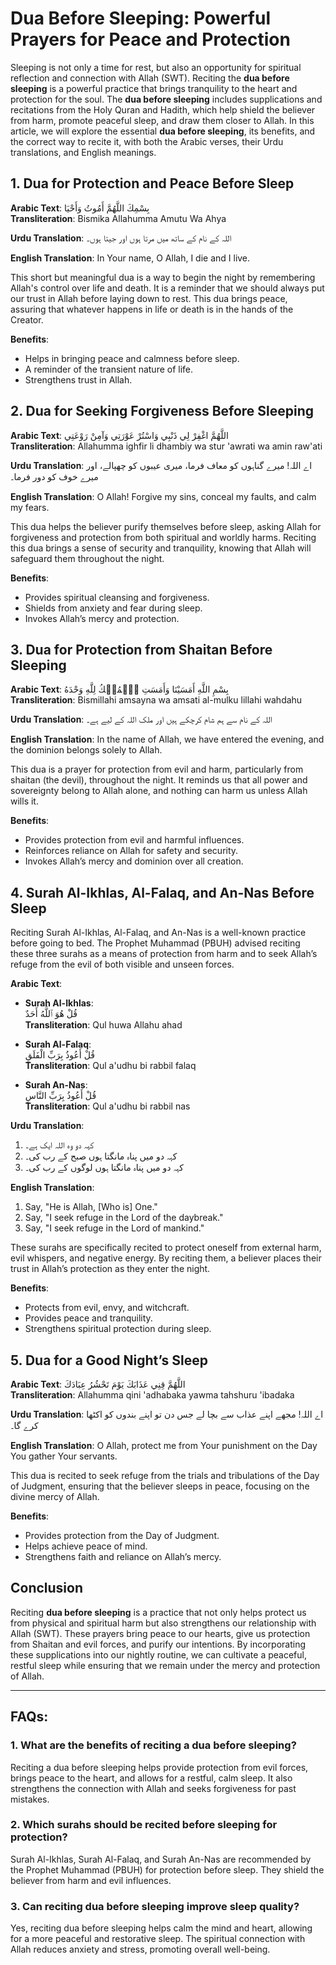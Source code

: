 # Dua Before Sleeping: Powerful Prayers for Peace and Protection

Sleeping is not only a time for rest, but also an opportunity for spiritual reflection and connection with Allah (SWT). Reciting the **dua before sleeping** is a powerful practice that brings tranquility to the heart and protection for the soul. The **dua before sleeping** includes supplications and recitations from the Holy Quran and Hadith, which help shield the believer from harm, promote peaceful sleep, and draw them closer to Allah. In this article, we will explore the essential **dua before sleeping**, its benefits, and the correct way to recite it, with both the Arabic verses, their Urdu translations, and English meanings.

## 1. Dua for Protection and Peace Before Sleep

**Arabic Text**:
بِسْمِكَ اللَّهُمَّ أَمُوتُ وَأَحْيَا  
**Transliteration**: Bismika Allahumma Amutu Wa Ahya

**Urdu Translation**:
اللہ کے نام کے ساتھ میں مرتا ہوں اور جیتا ہوں۔

**English Translation**:
In Your name, O Allah, I die and I live.

This short but meaningful dua is a way to begin the night by remembering Allah's control over life and death. It is a reminder that we should always put our trust in Allah before laying down to rest. This dua brings peace, assuring that whatever happens in life or death is in the hands of the Creator.

**Benefits**:
- Helps in bringing peace and calmness before sleep.
- A reminder of the transient nature of life.
- Strengthens trust in Allah.

## 2. Dua for Seeking Forgiveness Before Sleeping

**Arabic Text**:
اللَّهُمَّ اغْفِرْ لِي ذَنْبِي وَاسْتُرْ عَوْرَتِي وَآمِنْ رَوْعَتِي  
**Transliteration**: Allahumma ighfir li dhambiy wa stur 'awrati wa amin raw'ati

**Urdu Translation**:
اے اللہ! میرے گناہوں کو معاف فرما، میری عیبوں کو چھپالے، اور میرے خوف کو دور فرما۔

**English Translation**:
O Allah! Forgive my sins, conceal my faults, and calm my fears.

This dua helps the believer purify themselves before sleep, asking Allah for forgiveness and protection from both spiritual and worldly harms. Reciting this dua brings a sense of security and tranquility, knowing that Allah will safeguard them throughout the night.

**Benefits**:
- Provides spiritual cleansing and forgiveness.
- Shields from anxiety and fear during sleep.
- Invokes Allah’s mercy and protection.

## 3. Dua for Protection from Shaitan Before Sleeping

**Arabic Text**:
بِسْمِ اللَّهِ أَمَسَيْنَا وَأَمَسَتِ ٱلۡمُلۡكُ لِلَّهِ وَحْدَهُ  
**Transliteration**: Bismillahi amsayna wa amsati al-mulku lillahi wahdahu

**Urdu Translation**:
اللہ کے نام سے ہم شام کرچکے ہیں اور ملک اللہ کے لیے ہے۔

**English Translation**:
In the name of Allah, we have entered the evening, and the dominion belongs solely to Allah.

This dua is a prayer for protection from evil and harm, particularly from shaitan (the devil), throughout the night. It reminds us that all power and sovereignty belong to Allah alone, and nothing can harm us unless Allah wills it.

**Benefits**:
- Provides protection from evil and harmful influences.
- Reinforces reliance on Allah for safety and security.
- Invokes Allah’s mercy and dominion over all creation.

## 4. Surah Al-Ikhlas, Al-Falaq, and An-Nas Before Sleep

Reciting Surah Al-Ikhlas, Al-Falaq, and An-Nas is a well-known practice before going to bed. The Prophet Muhammad (PBUH) advised reciting these three surahs as a means of protection from harm and to seek Allah’s refuge from the evil of both visible and unseen forces.

**Arabic Text**:
- **Surah Al-Ikhlas**:  
قُلْ هُوَ ٱللَّهُ أَحَدٌ  
**Transliteration**: Qul huwa Allahu ahad

- **Surah Al-Falaq**:  
قُلْ أَعُوذُ بِرَبِّ الْفَلَقِ  
**Transliteration**: Qul a'udhu bi rabbil falaq

- **Surah An-Nas**:  
قُلْ أَعُوذُ بِرَبِّ النَّاسِ  
**Transliteration**: Qul a'udhu bi rabbil nas

**Urdu Translation**:
1. کہہ دو وہ اللہ ایک ہے۔
2. کہہ دو میں پناہ مانگتا ہوں صبح کے رب کی۔
3. کہہ دو میں پناہ مانگتا ہوں لوگوں کے رب کی۔

**English Translation**:
1. Say, "He is Allah, [Who is] One."
2. Say, "I seek refuge in the Lord of the daybreak."
3. Say, "I seek refuge in the Lord of mankind."

These surahs are specifically recited to protect oneself from external harm, evil whispers, and negative energy. By reciting them, a believer places their trust in Allah’s protection as they enter the night.

**Benefits**:
- Protects from evil, envy, and witchcraft.
- Provides peace and tranquility.
- Strengthens spiritual protection during sleep.

## 5. Dua for a Good Night’s Sleep

**Arabic Text**:
اللَّهُمَّ قِنِي عَذَابَكَ يَوْمَ تَحْشُرُ عِبَادَكَ  
**Transliteration**: Allahumma qini 'adhabaka yawma tahshuru 'ibadaka

**Urdu Translation**:
اے اللہ! مجھے اپنے عذاب سے بچا لے جس دن تو اپنے بندوں کو اکٹھا کرے گا۔

**English Translation**:
O Allah, protect me from Your punishment on the Day You gather Your servants.

This dua is recited to seek refuge from the trials and tribulations of the Day of Judgment, ensuring that the believer sleeps in peace, focusing on the divine mercy of Allah.

**Benefits**:
- Provides protection from the Day of Judgment.
- Helps achieve peace of mind.
- Strengthens faith and reliance on Allah’s mercy.

## Conclusion

Reciting **dua before sleeping** is a practice that not only helps protect us from physical and spiritual harm but also strengthens our relationship with Allah (SWT). These prayers bring peace to our hearts, give us protection from Shaitan and evil forces, and purify our intentions. By incorporating these supplications into our nightly routine, we can cultivate a peaceful, restful sleep while ensuring that we remain under the mercy and protection of Allah.

---

## FAQs:

### 1. What are the benefits of reciting a dua before sleeping?

Reciting a dua before sleeping helps provide protection from evil forces, brings peace to the heart, and allows for a restful, calm sleep. It also strengthens the connection with Allah and seeks forgiveness for past mistakes.

### 2. Which surahs should be recited before sleeping for protection?

Surah Al-Ikhlas, Surah Al-Falaq, and Surah An-Nas are recommended by the Prophet Muhammad (PBUH) for protection before sleep. They shield the believer from harm and evil influences.

### 3. Can reciting dua before sleeping improve sleep quality?

Yes, reciting dua before sleeping helps calm the mind and heart, allowing for a more peaceful and restorative sleep. The spiritual connection with Allah reduces anxiety and stress, promoting overall well-being.
